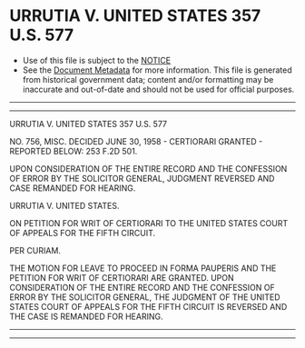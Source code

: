 ---
---

# URRUTIA V. UNITED STATES 357 U.S. 577

* Use of this file is subject to the [NOTICE](https://github.com/publicdocs/notice/blob/master/NOTICE)
* See the [Document Metadata](../../../) for more information.
  This file is generated from historical government data; content and/or formatting may be inaccurate and out-of-date and should not be used for official purposes.

----------
----------

URRUTIA V. UNITED STATES 357 U.S. 577

NO. 756, MISC.  DECIDED JUNE 30, 1958 - CERTIORARI GRANTED - REPORTED BELOW:  253 F.2D 501.

UPON CONSIDERATION OF THE ENTIRE RECORD AND THE CONFESSION OF ERROR BY THE SOLICITOR GENERAL, JUDGMENT REVERSED AND CASE REMANDED FOR HEARING.

URRUTIA V. UNITED STATES.

ON PETITION FOR WRIT OF CERTIORARI TO THE UNITED STATES COURT OF APPEALS FOR THE FIFTH CIRCUIT.

PER CURIAM.

THE MOTION FOR LEAVE TO PROCEED IN FORMA PAUPERIS AND THE PETITION FOR WRIT OF CERTIORARI ARE GRANTED.  UPON CONSIDERATION OF THE ENTIRE RECORD AND THE CONFESSION OF ERROR BY THE SOLICITOR GENERAL, THE JUDGMENT OF THE UNITED STATES COURT OF APPEALS FOR THE FIFTH CIRCUIT IS REVERSED AND THE CASE IS REMANDED FOR HEARING.


----------
----------

